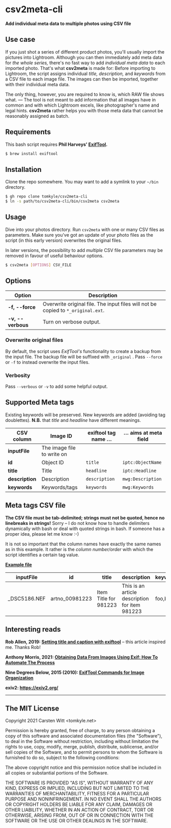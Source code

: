 # csv2meta-cli

**Add individual meta data to multiple photos using CSV file** 

## Use case

If you just shot a series of different product photos, you'll usually import the pictures into Lightroom. Although you can then immediately add meta data for *the whole series,* there's no fast way to add *individual meta data* to each imported photo. That's what **csv2meta** is made for: Before importing to Lightroom, the script assigns individual *title, description,* and *keywords* from a CSV file to each image file. The images can then be imported, together with their individual meta data.

The only thing, however, you are required to know is, which RAW file shows what. — The tool is not meant to add information that all images have in common and with which Lightroom excels, like photographer's name and legal hints. **csv2meta** rather helps you with those meta data that cannot be reasonably assigned as batch.

## Requirements

This bash script requires **Phil Harveys' [ExifTool](https://github.com/exiftool/exiftool).** 

```bash
$ brew install exiftool
```

## Installation

Clone the repo somewhere. You may want to add a symlink to your `~/bin` directory.

```bash
$ gh repo clone tomkyle/csv2meta-cli
$ ln -s path/to/csv2meta-cli/bin/csv2meta csv2meta
```

## Usage

Dive into your photos directory. Run `csv2meta` with one or many CSV files as parameters. Make sure you've got an update of your photo files as the script (in this early version) overwrites the original files.

In later versions, the possibility to add *multiple* CSV file parameters may be removed in favour of useful behaviour options.

```bash
$ csv2meta [OPTIONS] CSV_FILE 
```

## Options

| Option            | Description                                                  |
| ----------------- | ------------------------------------------------------------ |
| **-f, --force**   | Overwrite original file. The input files will not be copied to `*_original.ext`. |
| **-v, --verbous** | Turn on verbose output.                                      |

### Overwrite original files

By default, the script uses *ExifTool's* functionality to create a backup from the input file. The backup file will be suffixed with `_original` . Pass `--force` or `-f` to instead overwrite the input files.

### Verbosity

Pass `--verbous` or `-v` to add some helpful output.

## Supported Meta tags

Existing keywords will be preserved. New keywords are added (avoiding tag doublettes).
**N.B.** that *title* and *headline* have different meanings.

| CSV column      | Image ID                   | exiftool tag name … | … aims at meta field |
| --------------- | -------------------------- | ------------------- | -------------------- |
| **inputFile**   | The image file to write on |                     |                      |
| **id**          | Object ID                  | `title`             | `iptc:ObjectName`    |
| **title**       | Title                      | `headline`          | `iptc:Headline`      |
| **description** | Description                | `description`       | `mwg:Description`    |
| **keywords**    | Keywords/tags              | `keywords`          | `mwg:Keywords`       |

## Meta tags CSV file

**The CSV file must be tab-delimited; strings must not be quoted, hence no linebreaks in strings!** Sorry – I do not know how to handle delimiters dynamically with bash or deal with quoted strings in bash. If someone has a proper idea, please let me know :-)

It is not so important that the column names have exactly the same names as in this example. It rather is the *column number/order* with which the script identifies a certain tag value.

**[Example file](./examples/example.csv)** 

| inputFile    | id             | title                 | description                                    | keywords |
| ------------ | -------------- | --------------------- | ---------------------------------------------- | -------- |
| _DSC5186.NEF | artno_00981223 | Item Title for 981223 | This is an article description for item 981223 | foo,bar  |


## Interesting reads

**Rob Allen, 2019: [Setting title and caption with exiftool](https://akrabat.com/setting-title-and-caption-with-exiftool/)** – this article inspired me. Thanks Rob!

**Anthony Morris, 2021: [Obtaining Data From Images Using Exif: How To Automate The Process](https://hackernoon.com/obtaining-data-from-images-using-exif-how-to-automate-the-process-fzr33w3)**

**Nine Degrees Below, 2015 (2010): [ExifTool Commands for Image Organization](https://ninedegreesbelow.com/photography/exiftool-commands.html)**

**exiv2: https://exiv2.org/**

---

## The MIT License

Copyright 2021 Carsten Witt <tomkyle.net>

Permission is hereby granted, free of charge, to any person obtaining a copy of this software and associated documentation files (the  "Software"), to deal in the Software without restriction, including  without limitation the rights to use, copy, modify, merge, publish,  distribute, sublicense, and/or sell copies of the Software, and to  permit persons to whom the Software is furnished to do so, subject to  the following conditions:

The above copyright notice and this permission notice shall be included in all copies or substantial portions of the Software.

THE SOFTWARE IS PROVIDED "AS IS", WITHOUT WARRANTY OF ANY KIND,  EXPRESS OR IMPLIED, INCLUDING BUT NOT LIMITED TO THE WARRANTIES OF  MERCHANTABILITY, FITNESS FOR A PARTICULAR PURPOSE AND NONINFRINGEMENT.  IN NO EVENT SHALL THE AUTHORS OR COPYRIGHT HOLDERS BE LIABLE FOR ANY  CLAIM, DAMAGES OR OTHER LIABILITY, WHETHER IN AN ACTION OF CONTRACT,  TORT OR OTHERWISE, ARISING FROM, OUT OF OR IN CONNECTION WITH THE  SOFTWARE OR THE USE OR OTHER DEALINGS IN THE SOFTWARE.